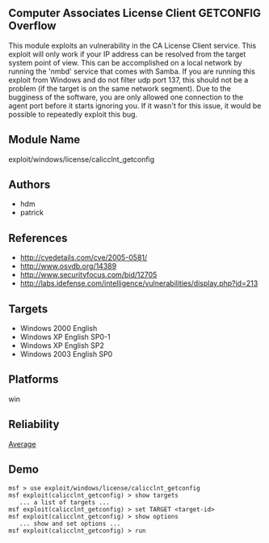 ## Computer Associates License Client GETCONFIG Overflow

This module exploits an vulnerability in the CA License 
Client service. This exploit will only work if your IP 
address can be resolved from the target system point of 
view. This can be accomplished on a local network by running 
the 'nmbd' service that comes with Samba. If you are running 
this exploit from Windows and do not filter udp port 137, 
this should not be a problem (if the target is on the same 
network segment). Due to the bugginess of the software, you 
are only allowed one connection to the agent port before it 
starts ignoring you. If it wasn't for this issue, it would 
be possible to repeatedly exploit this bug.


## Module Name
exploit/windows/license/calicclnt_getconfig

## Authors
* hdm
* patrick


## References
* http://cvedetails.com/cve/2005-0581/
* http://www.osvdb.org/14389
* http://www.securityfocus.com/bid/12705
* http://labs.idefense.com/intelligence/vulnerabilities/display.php?id=213



## Targets
* Windows 2000 English
* Windows XP English SP0-1
* Windows XP English SP2
* Windows 2003 English SP0


## Platforms
win

## Reliability
[Average](https://github.com/rapid7/metasploit-framework/wiki/Exploit-Ranking)

## Demo

```
msf > use exploit/windows/license/calicclnt_getconfig
msf exploit(calicclnt_getconfig) > show targets
   ... a list of targets ...
msf exploit(calicclnt_getconfig) > set TARGET <target-id>
msf exploit(calicclnt_getconfig) > show options
   ... show and set options ...
msf exploit(calicclnt_getconfig) > run
```
    
    